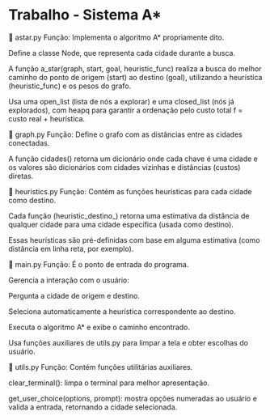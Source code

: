 # Trabalho - Sistema A*

📁 astar.py
Função: Implementa o algoritmo A* propriamente dito.

Define a classe Node, que representa cada cidade durante a busca.

A função a_star(graph, start, goal, heuristic_func) realiza a busca do melhor caminho do ponto de origem (start) ao destino (goal), utilizando a heurística (heuristic_func) e os pesos do grafo.

Usa uma open_list (lista de nós a explorar) e uma closed_list (nós já explorados), com heapq para garantir a ordenação pelo custo total f = custo real + heurística.

📁 graph.py
Função: Define o grafo com as distâncias entre as cidades conectadas.

A função cidades() retorna um dicionário onde cada chave é uma cidade e os valores são dicionários com cidades vizinhas e distâncias (custos) diretas.

📁 heuristics.py
Função: Contém as funções heurísticas para cada cidade como destino.

Cada função (heuristic_destino_<cidade>) retorna uma estimativa da distância de qualquer cidade para uma cidade específica (usada como destino).

Essas heurísticas são pré-definidas com base em alguma estimativa (como distância em linha reta, por exemplo).

📁 main.py
Função: É o ponto de entrada do programa.

Gerencia a interação com o usuário:

Pergunta a cidade de origem e destino.

Seleciona automaticamente a heurística correspondente ao destino.

Executa o algoritmo A* e exibe o caminho encontrado.

Usa funções auxiliares de utils.py para limpar a tela e obter escolhas do usuário.

📁 utils.py
Função: Contém funções utilitárias auxiliares.

clear_terminal(): limpa o terminal para melhor apresentação.

get_user_choice(options, prompt): mostra opções numeradas ao usuário e valida a entrada, retornando a cidade selecionada.